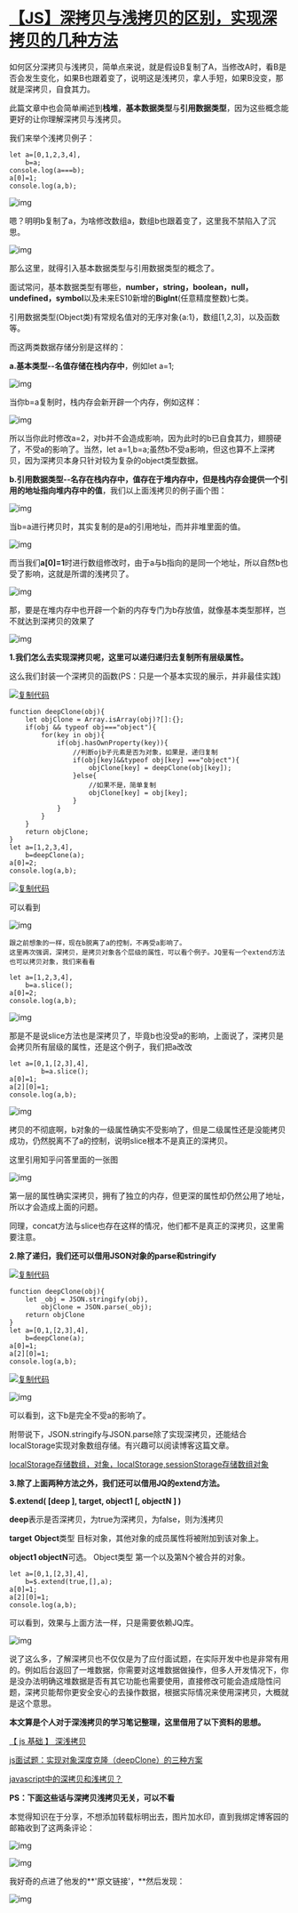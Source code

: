 # [【JS】深拷贝与浅拷贝的区别，实现深拷贝的几种方法](https://www.cnblogs.com/echolun/p/7889848.html)

如何区分深拷贝与浅拷贝，简单点来说，就是假设B复制了A，当修改A时，看B是否会发生变化，如果B也跟着变了，说明这是浅拷贝，拿人手短，如果B没变，那就是深拷贝，自食其力。

此篇文章中也会简单阐述到**栈堆**，**基本数据类型**与**引用数据类型**，因为这些概念能更好的让你理解深拷贝与浅拷贝。

我们来举个浅拷贝例子：

```
let a=[0,1,2,3,4],
    b=a;
console.log(a===b);
a[0]=1;
console.log(a,b);
```

 ![img](https://images2018.cnblogs.com/blog/1213309/201711/1213309-20171124114023703-1953539844.png)

嗯？明明b复制了a，为啥修改数组a，数组b也跟着变了，这里我不禁陷入了沉思。

![img](https://images2018.cnblogs.com/blog/1213309/201711/1213309-20171124114258203-696142645.jpg)

那么这里，就得引入基本数据类型与引用数据类型的概念了。

面试常问，基本数据类型有哪些，**number，string，boolean，null，undefined，symbol**以及未来ES10新增的**BigInt**(任意精度整数)七类。

引用数据类型(Object类)有常规名值对的无序对象{a:1}，数组[1,2,3]，以及函数等。

而这两类数据存储分别是这样的：

**a.基本类型--名值存储在栈内存中**，例如let a=1;

![img](https://images2018.cnblogs.com/blog/1213309/201711/1213309-20171124130901890-511917244.jpg)

当你b=a复制时，栈内存会新开辟一个内存，例如这样：

 ![img](https://images2018.cnblogs.com/blog/1213309/201711/1213309-20171124131822437-430949998.jpg)

所以当你此时修改a=2，对b并不会造成影响，因为此时的b已自食其力，翅膀硬了，不受a的影响了。当然，let a=1,b=a;虽然b不受a影响，但这也算不上深拷贝，因为深拷贝本身只针对较为复杂的object类型数据。

**b.引用数据类型--名存在栈内存中，值存在于堆内存中，但是栈内存会提供一个引用的地址指向堆内存中的值**，我们以上面浅拷贝的例子画个图：

![img](https://images2018.cnblogs.com/blog/1213309/201711/1213309-20171124133428359-1292133331.jpg)

当b=a进行拷贝时，其实复制的是a的引用地址，而并非堆里面的值。

![img](https://images2018.cnblogs.com/blog/1213309/201711/1213309-20171124133647796-1390255671.jpg)

而当我们**a[0]=1**时进行数组修改时，由于a与b指向的是同一个地址，所以自然b也受了影响，这就是所谓的浅拷贝了。

 ![img](https://images2018.cnblogs.com/blog/1213309/201711/1213309-20171124133934328-67216865.jpg)

那，要是在堆内存中也开辟一个新的内存专门为b存放值，就像基本类型那样，岂不就达到深拷贝的效果了

![img](https://images2018.cnblogs.com/blog/1213309/201711/1213309-20171124140906203-2099568933.jpg)

**1.我们怎么去实现深拷贝呢，这里可以递归递归去复制所有层级属性。**

这么我们封装一个深拷贝的函数(PS：只是一个基本实现的展示，并非最佳实践)

[![复制代码](https://common.cnblogs.com/images/copycode.gif)](javascript:void(0);)

```
function deepClone(obj){
    let objClone = Array.isArray(obj)?[]:{};
    if(obj && typeof obj==="object"){
        for(key in obj){
            if(obj.hasOwnProperty(key)){
                //判断ojb子元素是否为对象，如果是，递归复制
                if(obj[key]&&typeof obj[key] ==="object"){
                    objClone[key] = deepClone(obj[key]);
                }else{
                    //如果不是，简单复制
                    objClone[key] = obj[key];
                }
            }
        }
    }
    return objClone;
}    
let a=[1,2,3,4],
    b=deepClone(a);
a[0]=2;
console.log(a,b);
```

[![复制代码](https://common.cnblogs.com/images/copycode.gif)](javascript:void(0);)

可以看到

![img](https://images2018.cnblogs.com/blog/1213309/201711/1213309-20171124150159328-1822188798.png)

```
跟之前想象的一样，现在b脱离了a的控制，不再受a影响了。
这里再次强调，深拷贝，是拷贝对象各个层级的属性，可以看个例子。JQ里有一个extend方法也可以拷贝对象，我们来看看
```

```
let a=[1,2,3,4],
    b=a.slice();
a[0]=2;
console.log(a,b);
```

![img](https://img2018.cnblogs.com/blog/1213309/201901/1213309-20190104110942355-1759190443.png)

那是不是说slice方法也是深拷贝了，毕竟b也没受a的影响，上面说了，深拷贝是会拷贝所有层级的属性，还是这个例子，我们把a改改

```
let a=[0,1,[2,3],4],
        b=a.slice();
a[0]=1;
a[2][0]=1;
console.log(a,b);
```

![img](https://images2018.cnblogs.com/blog/1213309/201711/1213309-20171124151701468-1088435237.png)

拷贝的不彻底啊，b对象的一级属性确实不受影响了，但是二级属性还是没能拷贝成功，仍然脱离不了a的控制，说明slice根本不是真正的深拷贝。

这里引用知乎问答里面的一张图

 ![img](https://images2018.cnblogs.com/blog/1213309/201711/1213309-20171124153918375-1167444650.jpg)

第一层的属性确实深拷贝，拥有了独立的内存，但更深的属性却仍然公用了地址，所以才会造成上面的问题。

同理，concat方法与slice也存在这样的情况，他们都不是真正的深拷贝，这里需要注意。

**2.除了递归，我们还可以借用JSON对象的parse和stringify**

[![复制代码](https://common.cnblogs.com/images/copycode.gif)](javascript:void(0);)

```
function deepClone(obj){
    let _obj = JSON.stringify(obj),
        objClone = JSON.parse(_obj);
    return objClone
}    
let a=[0,1,[2,3],4],
    b=deepClone(a);
a[0]=1;
a[2][0]=1;
console.log(a,b);
```

[![复制代码](https://common.cnblogs.com/images/copycode.gif)](javascript:void(0);)

![img](https://images2018.cnblogs.com/blog/1213309/201711/1213309-20171124154610578-1742013996.png)

可以看到，这下b是完全不受a的影响了。

附带说下，JSON.stringify与JSON.parse除了实现深拷贝，还能结合localStorage实现对象数组存储。有兴趣可以阅读博客这篇文章。

[localStorage存储数组，对象，localStorage,sessionStorage存储数组对象](https://www.cnblogs.com/echolun/p/9088189.html)

**3.除了上面两种方法之外，我们还可以借用JQ的extend方法。**

**$.extend( [deep ], target, object1 [, objectN ] )**

**deep**表示是否深拷贝，为true为深拷贝，为false，则为浅拷贝

**target** **Object**类型 目标对象，其他对象的成员属性将被附加到该对象上。

**object1  objectN**可选。 Object类型 第一个以及第N个被合并的对象。 

```
let a=[0,1,[2,3],4],
    b=$.extend(true,[],a);
a[0]=1;
a[2][0]=1;
console.log(a,b);
```

可以看到，效果与上面方法一样，只是需要依赖JQ库。

![img](https://images2018.cnblogs.com/blog/1213309/201711/1213309-20171124154610578-1742013996.png)

说了这么多，了解深拷贝也不仅仅是为了应付面试题，在实际开发中也是非常有用的。例如后台返回了一堆数据，你需要对这堆数据做操作，但多人开发情况下，你是没办法明确这堆数据是否有其它功能也需要使用，直接修改可能会造成隐性问题，深拷贝能帮你更安全安心的去操作数据，根据实际情况来使用深拷贝，大概就是这个意思。

**本文算是个人对于深浅拷贝的学习笔记整理，这里借用了以下资料的思想。**

[【 js 基础 】 深浅拷贝](https://zhuanlan.zhihu.com/p/26282765)

[js面试题：实现对象深度克隆（deepClone）的三种方案](https://www.cnblogs.com/ginowang42/archive/2013/04/11/3014419.html)

[javascript中的深拷贝和浅拷贝？](https://www.zhihu.com/question/23031215)

 

**PS：下面这些话与深拷贝浅拷贝无关，可以不看**

本觉得知识在于分享，不想添加转载标明出去，图片加水印，直到我绑定博客园的邮箱收到了这两条评论：

![img](https://img2018.cnblogs.com/blog/1213309/201811/1213309-20181117101304382-1275352563.png)

![img](https://img2018.cnblogs.com/blog/1213309/201811/1213309-20181117101326498-240215078.png)

我好奇的点进了他发的**'原文链接'，**然后发现：

![img](https://img2018.cnblogs.com/blog/1213309/201811/1213309-20181117101818900-1009263020.png)
